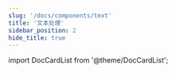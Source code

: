 ```yaml
---
slug: '/docs/components/text'
title: '文本处理'
sidebar_position: 2
hide_title: true
---
```


import DocCardList from '@theme/DocCardList';

<DocCardList />